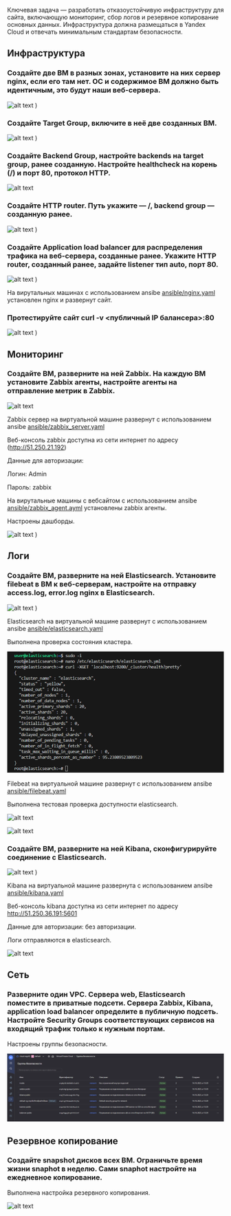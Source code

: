 Ключевая задача — разработать отказоустойчивую инфраструктуру для сайта, включающую мониторинг, сбор логов и резервное копирование основных данных. Инфраструктура должна размещаться в Yandex Cloud и отвечать минимальным стандартам безопасности.

## Инфраструктура

### Создайте две ВМ в разных зонах, установите на них сервер nginx, если его там нет. ОС и содержимое ВМ должно быть идентичным, это будут наши веб-сервера.

![alt text](https://github.com/Plavckov/plav-diplom/assets/130914025/bddf62cb-714a-42c2-818c-dc099437a654)
)

### Создайте Target Group, включите в неё две созданных ВМ.

![alt text](https://github.com/Plavckov/plav-diplom/assets/130914025/97af71c4-4f23-460b-8453-6f20f374b963)
)

### Создайте Backend Group, настройте backends на target group, ранее созданную. Настройте healthcheck на корень (/) и порт 80, протокол HTTP.

![alt text](https://github.com/Plavckov/plav-diplom/assets/130914025/63f449e7-4da4-4c4a-9370-d61c505ce6a0)


### Создайте HTTP router. Путь укажите — /, backend group — созданную ранее.

![alt text](https://github.com/Plavckov/plav-diplom/assets/130914025/47499a5f-3c2d-4ce3-89f0-e1d64208f123)
)

### Создайте Application load balancer для распределения трафика на веб-сервера, созданные ранее. Укажите HTTP router, созданный ранее, задайте listener тип auto, порт 80.

![alt text](https://github.com/Plavckov/plav-diplom/assets/130914025/f5defb28-98c5-47de-9fcf-3b805d52aca8)
)

На вирутальных машинах с использованием ansibe [ansible/nginx.yaml](Ansible/nginx.yaml) установлен nginx и развернут сайт. 

### Протестируйте сайт curl -v <публичный IP балансера>:80

![alt text](https://github.com/Plavckov/plav-diplom/assets/130914025/e6258813-f0b2-4f7c-9cec-96af6525894c)
)


## Мониторинг

### Создайте ВМ, разверните на ней Zabbix. На каждую ВМ установите Zabbix агенты, настройте агенты на отправление метрик в Zabbix.

![alt text](https://github.com/Plavckov/plav-diplom/assets/130914025/6af081b1-9726-493e-87ba-3afda07f9659)


Zabbix сервер на виртуальной машине развернут с использованием ansibe [ansible/zabbix_server.yaml](Ansible/zabbix_server.yaml)



Веб-консоль zabbix доступна из сети интернет по адресу (http://51.250.21.192)

Данные для авторизации:

Логин: Admin

Пароль: zabbix

На вирутальные машины с вебсайтом с использованием ansibe [ansible/zabbix_agent.ayml](Ansible/zabbix_agent.yaml) установлены zabbix агенты. 

Настроены дашборды.

![alt text](https://github.com/Plavckov/plav-diplom/assets/130914025/2e97c197-d5e0-4fab-9b0a-ab2cd6f1470f)
)


## Логи

### Cоздайте ВМ, разверните на ней Elasticsearch. Установите filebeat в ВМ к веб-серверам, настройте на отправку access.log, error.log nginx в Elasticsearch.

![alt text](https://github.com/Plavckov/plav-diplom/assets/130914025/79e46e6d-c46d-4eb2-ae53-c0ab0c6c0d23)
)

Elasticsearch на виртуальной машине развернут с использованием ansibe [ansible/elasticsearch.yaml](Ansible/elasticsearch.yaml)

Выполнена проверка состояния кластера.

![alt text](https://github.com/rus42/SYS-18_diplom/blob/main/img/cluster_health.png)

Filebeat на виртуальной машине развернут с использованием ansibe [ansible/filebeat.yaml](Ansible/filebeat.yaml)

Выполнена тестовая проверка доступности elasticsearch.

![alt text](https://github.com/Plavckov/plav-diplom/assets/130914025/c649be12-dc2b-49cf-8697-4b5245e76605)


![alt text](https://github.com/Plavckov/plav-diplom/assets/130914025/bad2bf22-9067-4385-a0ed-64290964ab8e)


### Создайте ВМ, разверните на ней Kibana, сконфигурируйте соединение с Elasticsearch.

![alt text](https://github.com/Plavckov/plav-diplom/assets/130914025/49a91851-040f-48f5-bfe7-b6e38a1b4cab)
)

Kibana на виртуальной машине развернута с использованием ansibe [ansible/kibana.yaml](Ansible/kibana.yaml)

Веб-консоль kibana доступна из сети интернет по адресу http://51.250.36.191:5601

Данные для авторизации: без авторизации.

Логи отправляются в elasticsearch.

![alt text](https://github.com/Plavckov/plav-diplom/assets/130914025/48503dc8-5431-4a47-87e1-ce927cb82b17)



## Сеть

### Разверните один VPC. Сервера web, Elasticsearch поместите в приватные подсети. Сервера Zabbix, Kibana, application load balancer определите в публичную подсеть. Настройте Security Groups соответствующих сервисов на входящий трафик только к нужным портам.

Настроены группы безопасности.

![alt text](https://github.com/rus42/SYS-18_diplom/blob/main/img/security_group.png)


## Резервное копирование

### Создайте snapshot дисков всех ВМ. Ограничьте время жизни snaphot в неделю. Сами snaphot настройте на ежедневное копирование.

Выполнена настройка резервного копирования.

![alt text](https://github.com/Plavckov/plav-diplom/assets/130914025/35ae44ea-3e86-4566-8b60-6632758becb6)

